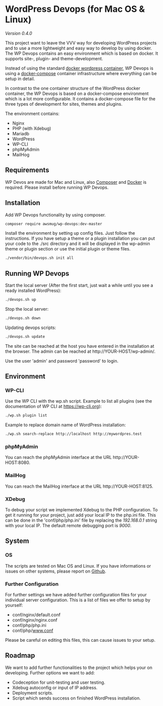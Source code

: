 # WordPress Devops (for Mac OS & Linux)
*Version 0.4.0*

This project want to leave the VVV way for developing WordPress projects and to use a more lightweight and easy way to 
develop by using docker. The WP Devops contains an easy environment which is based on docker. It supports site-, plugin- and theme-development. 

Instead of using the standard [docker wordpress container](https://hub.docker.com/_/wordpress/), WP Devops is using a [docker-compose](https://docs.docker.com/compose/production/) container infrastructure
where everything can be setup in detail.

In contrast to the one container structure of the WordPress docker container, the WP Devops is based on a docker-compose 
environment which is a lot more configurable. It contains a docker-compose file for the three types of development for 
sites, themes and plugins. 

The environment contains:

* Nginx
* PHP (with Xdebug)
* Mariadb
* WordPress
* WP-CLI
* phpMyAdmin
* MailHog

## Requirements

WP Devos are made for Mac and Linux, also [Composer](https://getcomposer.org/download/) and [Docker](https://www.docker.com/) is required. Please 
install before running WP Devops.

## Installation

Add WP Devops functionality by using composer. 

```bash
composer require awsmug/wp-devops:dev-master
```

Install the environment by setting up config files. Just follow the instructions. If you have setup a theme or a plugin
installation you can put your code to the ./src directory and it will be displayed in the wp-admin theme or plugin 
section or use the initial plugin or theme files.

```bash
./vendor/bin/devops.sh init all
```

## Running WP Devops

Start the local server (After the first start, just wait a while until you see a ready installed WordPress):

```bash
./devops.sh up
```

Stop the local server:

```bash
./devops.sh down
```

Updating devops scripts:

```bash
./devops.sh update
```

The site can be reached at the host you have entered in the installation at the browser. The admin can be reached at http://YOUR-HOST/wp-admin/.

Use the user 'admin' and password 'password' to login.

## Environment

### WP-CLI

Use the WP CLI with the wp.sh script. Example to list all plugins (see the documentation of WP CLI at https://wp-cli.org):

```bash
./wp.sh plugin list
```

Example to replace domain name of WordPress installation:

```bash
./wp.sh search-replace http://localhost http://mywordpres.test
```

### phpMyAdmin

You can reach the phpMyAdmin interface at the URL http://YOUR-HOST:8080.

### MailHog

You can reach the MailHog interface at the URL http://YOUR-HOST:8125.

### XDebug

To debug your script we implemented Xdebug to the PHP configuration. To get it running for your project, just add your 
local IP to the php.ini file. This can be done in the 'conf/php/php.ini' file by replacing the *192.168.0.1* 
string with your local IP. The default remote debugging port is *9000*.

## System

### OS

The scripts are tested on Mac OS and Linux. If you have informations or issues on other systems, please report on 
[Github](https://github.com/awsmug/wp-devops/issues).

### Further Configuration

For further settings we have added further configuration files for your individual server configuration. This is a list
of files we offer to setup by yourself:

- conf/nginx/default.conf
- conf/nginx/nginx.conf
- conf/php/php.ini
- conf/php/www.conf

Please be careful on editing this files, this can cause issues to your setup.

## Roadmap

We want to add further functionalities to the project which helps your on developing. Further options we want to add:

- Codeception for unit-testing and user testing.
- Xdebug autoconfig or input of IP address.
- Deployment scripts.
- Script which sends success on finished WordPress installation.
